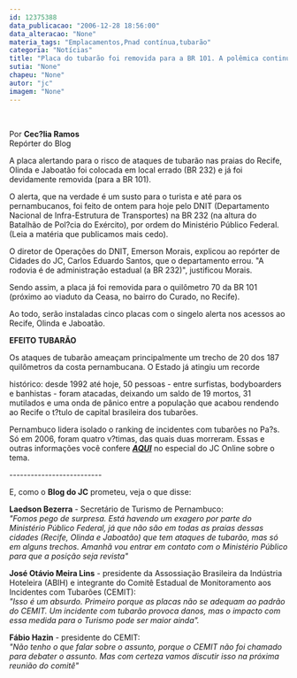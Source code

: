 ```yaml
---
id: 12375388
data_publicacao: "2006-12-28 18:56:00"
data_alteracao: "None"
materia_tags: "Emplacamentos,Pnad contínua,tubarão"
categoria: "Notícias"
title: "Placa do tubarão foi removida para a BR 101. A polêmica continua!"
sutia: "None"
chapeu: "None"
autor: "jc"
imagem: "None"
---
```

<p>&nbsp;<br /></p>
<p>Por <strong>Cec?lia Ramos</strong><br />Rep&oacute;rter do Blog</p>
<p>A&nbsp;placa alertando para o risco de ataques de tubar&atilde;o nas praias do Recife, Olinda e Jaboat&atilde;o foi colocada em local errado (BR 232) e j&aacute; foi devidamente removida (para a BR 101).</p>
<p>O alerta, que na verdade &eacute; um susto para o turista e at&eacute; para os pernambucanos, foi feito de ontem para hoje&nbsp;pelo DNIT (Departamento Nacional de Infra-Estrutura de Transportes)&nbsp;na&nbsp;BR 232 (na altura do Batalh&atilde;o de Pol?cia do Ex&eacute;rcito), por ordem do Minist&eacute;rio P&uacute;blico Federal. (Leia a mat&eacute;ria que publicamos mais cedo).</p>
<p>O&nbsp;diretor de Opera&ccedil;&otilde;es do DNIT, Emerson Morais,&nbsp;explicou ao rep&oacute;rter de Cidades do JC, Carlos Eduardo Santos, que o departamento errou.&nbsp;"A rodovia &eacute; de administra&ccedil;&atilde;o estadual (a BR 232)", justificou Morais.</p>
<p>Sendo assim,&nbsp;a placa j&aacute; foi removida para o&nbsp;quil&ocirc;metro 70 da BR 101 (pr&oacute;ximo ao viaduto da Ceasa, no bairro do Curado, no Recife).</p>
<p>Ao todo, ser&atilde;o instaladas cinco placas com o singelo alerta nos acessos ao Recife, Olinda e Jaboat&atilde;o.</p>
<p><strong>EFEITO TUBAR&Atilde;O</strong></p>
<p>Os ataques de tubar&atilde;o&nbsp;amea&ccedil;am principalmente um trecho de 20 dos 187 quil&ocirc;metros da costa pernambucana. O Estado&nbsp;j&aacute; atingiu um recorde</p>
<p>hist&oacute;rico: desde 1992 at&eacute; hoje, 50 pessoas - entre surfistas, bodyboarders e banhistas - foram atacadas, deixando um saldo de 19 mortos, 31 mutilados e uma onda de p&acirc;nico entre a popula&ccedil;&atilde;o que acabou rendendo ao Recife o t?tulo de capital brasileira dos tubar&otilde;es.</p>
<p>Pernambuco lidera isolado o ranking de incidentes com tubar&otilde;es no Pa?s. S&oacute; em 2006, foram quatro v?timas, das quais duas morreram. Essas e outras informa&ccedil;&otilde;es voc&ecirc; confere <a href="http://fivenews.sjcc.com.br/" target="_blank" rel="noopener noreferrer"><strong><em>AQUI</em></strong></a> no especial do JC Online sobre o tema.</p>
<p>--------------------------&nbsp;</p>
<p>E, como o <strong>Blog do JC</strong> prometeu, veja&nbsp;o que disse:&nbsp;</p>
<p><strong>Laedson Bezerra</strong> - Secret&aacute;rio de Turismo de Pernambuco:<br /><em>"Fomos pego de surpresa. Est&aacute; havendo um exagero por parte do Minist&eacute;rio P&uacute;blico Federal, j&aacute; que n&atilde;o s&atilde;o em todas as praias dessas cidades (Recife, Olinda e Jaboat&atilde;o)&nbsp;que tem ataques de tubar&atilde;o, mas s&oacute; em alguns trechos. Amanh&atilde; vou entrar em contato com o Minist&eacute;rio P&uacute;blico para&nbsp;que a&nbsp;posi&ccedil;&atilde;o seja revista"</em></p>
<p><strong>Jos&eacute; Ot&aacute;vio Meira Lins</strong> - presidente da Assossia&ccedil;&atilde;o Brasileira da Ind&uacute;stria Hoteleira (ABIH) e integrante do Comit&ecirc; Estadual de Monitoramento aos Incidentes com Tubar&otilde;es (CEMIT):<br /><em>"Isso &eacute; um absurdo. Primeiro porque as placas n&atilde;o se adequam ao padr&atilde;o do CEMIT. Um incidente com tubar&atilde;o provoca danos, mas o impacto com essa medida para o Turismo pode ser maior ainda".</em></p>
<p><strong>F&aacute;bio Hazin</strong> - presidente do CEMIT:<br /><em>"N&atilde;o tenho o que falar sobre o assunto, porque o CEMIT n&atilde;o foi chamado para debater o assunto. Mas com certeza vamos discutir isso na pr&oacute;xima reuni&atilde;o do comit&ecirc;"</em></p>
